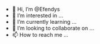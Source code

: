- 👋 Hi, I’m @Efendys
- 👀 I’m interested in ...
- 🌱 I’m currently learning ...
- 💞️ I’m looking to collaborate on ...
- 📫 How to reach me ...

<!---
Efendys/Efendys is a ✨ special ✨ repository because its `README.md` (this file) appears on your GitHub profile.
You can click the Preview link to take a look at your changes.
--->
